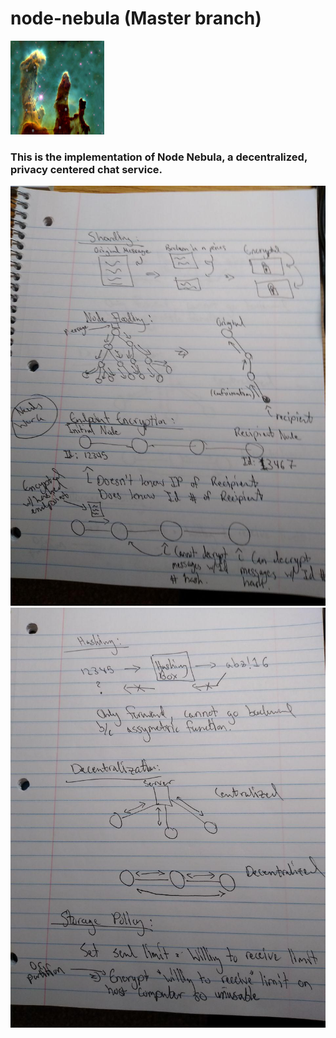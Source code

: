 # node-nebula (Master branch)
<img src="assets/Node_Nebula_Concept_Art.jpg" width="150" height="150"></img>
<h3>This is the implementation of Node Nebula, a decentralized, privacy centered chat service.</h3>
<img src="assets/explanation_part_1.jpg"></img>
<img src="assets/explanation_part_2.jpg"></img>
